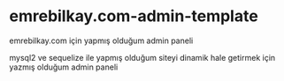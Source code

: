 # emrebilkay.com-admin-template
emrebilkay.com için yapmış olduğum admin paneli


mysql2 ve sequelize ile yapmış olduğum siteyi dinamik hale getirmek için yazmış olduğum admin paneli
